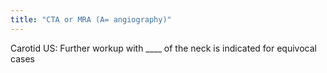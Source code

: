 ```yaml
---
title: "CTA or MRA (A= angiography)"
---
```

Carotid US:
Further workup with ____ of the neck is indicated for equivocal cases

